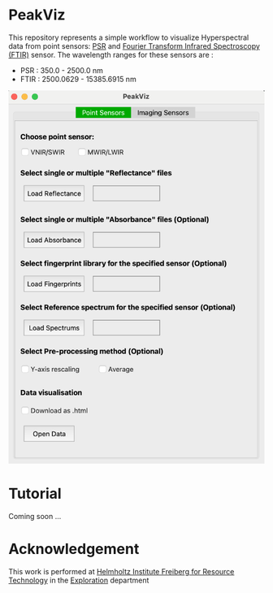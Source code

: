 # PeakViz
This repository represents a simple workflow to visualize Hyperspectral data from point sensors: [PSR](https://www.malvernpanalytical.com/en/products/technology/near-infrared-spectroscopy) and [Fourier Transform Infrared Spectroscopy (FTIR)](https://en.wikipedia.org/wiki/Fourier-transform_infrared_spectroscopy) sensor. The wavelength ranges for these sensors are :
- PSR : 350.0 - 2500.0 nm
- FTIR : 2500.0629 - 15385.6915 nm

<p align="center">
  <img src="image1.png" width="900"/>
</p>

# Tutorial
Coming soon ...

# Acknowledgement
This work is performed at [Helmholtz Institute Freiberg for Resource Technology](https://www.hzdr.de/db/Cms?pOid=32948&pNid=2423&pLang=en) in the [Exploration](https://www.iexplo.space/) department



